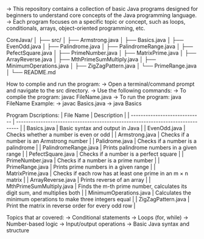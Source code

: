 -> This repository contains a collection of basic Java programs designed for beginners to understand core concepts of the Java programming language. 
-> Each program focuses on a specific topic or concept, such as loops, conditionals, arrays, object-oriented programming, etc.

CoreJava/
│
├── src/
│   ├── Armstrong.java
│   ├── Basics.java
│   ├── EvenOdd.java
│   ├── Palindrome.java
│   ├── PalindromeRange.java
│   ├── PefectSquare.java
│   ├── PrimeNumber.java
│   ├── MatrixPrime.java
│   ├── ArrayReverse.java
│   ├── MthPrimeSumMultiply.java
│   ├── MinimumOperations.java
│   ├── ZigZagPattern.java
│   └── PrimeRange.java
│
└── README.md

How to complie and run the program:
 -> Open a terminal/command prompt and navigate to the src directory.
 -> Use the following commands:
    -> To complie the program: javac FileName.java
    -> To run the program: java FileName
      Example: 
      -> javac Basics.java
      -> java Basics

Program Dscriptions:
| File Name                     | Description                                                                     |
| ----------------------------- | ------------------------------------------------------------------------------- |
| Basics.java                   | Basic syntax and output in Java                                                 |
| EvenOdd.java                  | Checks whether a number is even or odd                                          |
| Armstrong.java                | Checks if a number is an Armstrong number                                       |
| Palidrome.java                | Checks if a number is a palindrome                                              |
| PalindromeRange.java          | Prints palindrome numbers in a given range                                      |
| PefectSquare.java             | Checks if a number is a perfect square                                          |
| PrimeNumber.java              | Checks if a number is a prime number                                            |
| PrimeRange.java               | Prints prime numbers in a given range                                           |
| MatrixPrime.java              | Checks if each row has at least one prime in an m × n matrix                    |
| ArrayReverse.java             | Prints reverse of an array                                                      |
| MthPrimeSumMultiply.java      | Finds the m-th prime number, calculates its digit sum, and multiplies both      |
| MinimumOperations.java        | Calculates the minimum operations to make three integers equal                  |
| ZigZagPattern.java            | Print the matrix in reverse order for every odd row                             |

Topics that ar covered:
-> Conditional statements
-> Loops (for, while)
-> Number-based logic
-> Input/output operations
-> Basic Java syntax and structure
